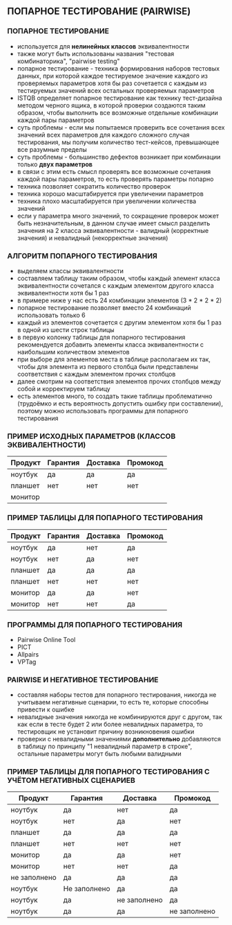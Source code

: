 ## ПОПАРНОЕ ТЕСТИРОВАНИЕ (PAIRWISE)

### ПОПАРНОЕ ТЕСТИРОВАНИЕ
* используется для **нелинейных классов** эквивалентности
* также могут быть использованы названия "тестовая комбинаторика", "pairwise testing"
* попарное тестирование - техника формирования наборов тестовых данных, при которой каждое тестируемое значение каждого из проверяемых параметров хотя бы раз сочетается с каждым из тестируемых значений всех остальных проверяемых параметров
* ISTQB определяет попарное тестирование как технику тест-дизайна методом черного ящика, в которой проверки создаются таким образом, чтобы выполнить все возможные отдельные комбинации каждой пары параметров
* суть проблемы - если мы попытаемся проверить все сочетания всех значений всех параметров для каждого сложного случая тестирования, мы получим количество тест-кейсов, превышающее все разумные пределы
* суть проблемы - большинство дефектов возникает при комбинации только **двух параметров**
* в связи с этим есть смысл проверять все возможные сочетания каждой пары параметров, то есть проверять параметры попарно
* техника позволяет сократить количество проверок
* техника хорошо масштабируется при увеличении параметров
* техника плохо масштабируется при увеличении количества значений
* если у параметра много значений, то сокращение проверок может быть незначительным, в данном случае имеет смысл разделить значения на 2 класса эквивалентности - валидный (корректные значения) и невалидный (некорректные значения)

### АЛГОРИТМ ПОПАРНОГО ТЕСТИРОВАНИЯ
* выделяем классы эквивалентности
* составляем таблицу таким образом, чтобы каждый элемент класса эквивалентности сочетался с каждым элементом другого класса эквивалентности хотя бы 1 раз
* в примере ниже у нас есть 24 комбинации элементов (3 * 2 * 2 * 2)
* попарное тестирование позволяет вместо 24 комбинаций использовать только 6
* каждый из элементов сочетается с другим элементом хотя бы 1 раз в одной из шести строк таблицы
* в первую колонку таблицы для попарного тестирования рекомендуется добавить элементы класса эквивалентности с наибольшим количеством элементов
* при выборе для элементов места в таблице располагаем их так, чтобы для элемента из первого столбца были представлены соответствия с каждым элементом прочих столбцов
* далее смотрим на соответствия элементов прочих столбцов между собой и корректируем таблицу
* есть элементов много, то создать такие таблицы проблематично (трудоёмко и есть вероятность допустить ошибку при составлении), поэтому можно использовать программы для попарного тестирования

### ПРИМЕР ИСХОДНЫХ ПАРАМЕТРОВ (КЛАССОВ ЭКВИВАЛЕНТНОСТИ)
|Продукт|Гарантия|Доставка|Промокод|
|---|---|---|---|
|ноутбук|да|да|да|
|планшет|нет|нет|нет|
|монитор||||

### ПРИМЕР ТАБЛИЦЫ ДЛЯ ПОПАРНОГО ТЕСТИРОВАНИЯ
|Продукт|Гарантия|Доставка|Промокод|
|---|---|---|---|
|ноутбук|да|нет|да|
|ноутбук|нет|да|нет|
|планшет|да|да|да|
|планшет|нет|нет|нет|
|монитор|да|да|нет|
|монитор|нет|нет|да|

### ПРОГРАММЫ ДЛЯ ПОПАРНОГО ТЕСТИРОВАНИЯ
* Pairwise Online Tool
* PICT
* Allpairs
* VPTag

### PAIRWISE И НЕГАТИВНОЕ ТЕСТИРОВАНИЕ
* составляя наборы тестов для попарного тестирования, никогда не учитываем негативные сценарии, то есть те, которые способны привести к ошибке
* невалидные значения никогда не комбинируются друг с другом, так как если в тесте будет 2 или более невалидных параметра, то тестировщик не установит причину возникновения ошибки
* проверки с невалидными значениями **дополнительно** добавляются в таблицу по принципу "1 невалидный параметр в строке", остальные параметры могут быть любыми валидными

### ПРИМЕР ТАБЛИЦЫ ДЛЯ ПОПАРНОГО ТЕСТИРОВАНИЯ С УЧЁТОМ НЕГАТИВНЫХ СЦЕНАРИЕВ
|Продукт|Гарантия|Доставка|Промокод|
|---|---|---|---|
|ноутбук|да|нет|да|
|ноутбук|нет|да|нет|
|планшет|да|да|да|
|планшет|нет|нет|нет|
|монитор|да|да|нет|
|монитор|нет|нет|да|
|не заполнено|да|да|да|
|ноутбук|Не заполнено|да|да|
|ноутбук|да|не заполнено|да|
|ноутбук|да|да|не заполнено|
